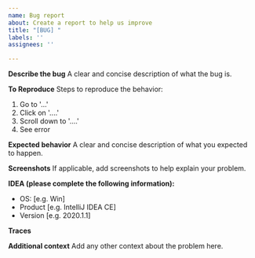 ```yaml
---
name: Bug report
about: Create a report to help us improve
title: "[BUG] "
labels: ''
assignees: ''

---
```


**Describe the bug**
A clear and concise description of what the bug is.

**To Reproduce**
Steps to reproduce the behavior:
1. Go to '...'
2. Click on '....'
3. Scroll down to '....'
4. See error

**Expected behavior**
A clear and concise description of what you expected to happen.

**Screenshots**
If applicable, add screenshots to help explain your problem.

**IDEA (please complete the following information):**
 - OS: [e.g. Win]
 - Product [e.g. IntelliJ IDEA CE]
 - Version [e.g. 2020.1.1]

**Traces**

**Additional context**
Add any other context about the problem here.

